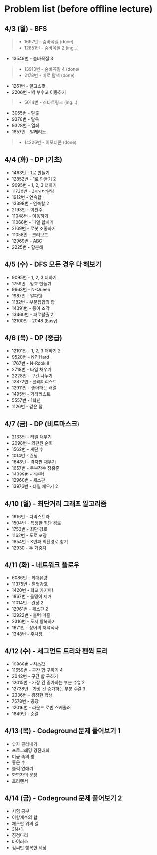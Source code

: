 Problem list (before offline lecture)
====================================


4/3 (월) - BFS
--------------

> - 1697번 - 숨바꼭질 (done)
>- 12851번 - 숨바꼭질 2 (ing...)
- 13549번 - 숨바꼭질 3
>- 13913번 - 숨바꼭질 4 (done)
>- 2178번 - 미로 탐색 (done)
- 1261번 - 알고스팟
- 2206번 - 벽 부수고 이동하기
>- 5014번 - 스타트링크 (ing...)
- 3055번 - 탈출
- 9376번 - 탈옥
- 9328번 - 열쇠
- 1857번 - 발레리노
>- 14226번 - 이모티콘 (done)



4/4 (화) - DP (기초)
-------------------

- 1463번 - 1로 만들기
- 12852번 - 1로 만들기 2
- 9095번 - 1, 2, 3 더하기
- 11726번 - 2×N 타일링
- 1912번 - 연속합
- 13398번 - 연속합 2
- 2193번 - 이친수
- 11048번 - 이동하기
- 11066번 - 파일 합치기
- 2169번 - 로봇 조종하기
- 11058번 - 크리보드
- 12969번 - ABC
- 2225번 - 합분해



4/5 (수) - DFS 모든 경우 다 해보기
--------------------------------

- 9095번 - 1, 2, 3 더하기
- 1759번 - 암호 만들기
- 9663번 - N-Queen
- 1987번 - 알파벳
- 1182번 - 부분집합의 합
- 14391번 - 종이 조각
- 13460번 - 째로탈출 2
- 12100번 - 2048 (Easy)



4/6 (목) - DP (중급)
-------------------

- 12101번 - 1, 2, 3 더하기 2
- 9520번 - NP-Hard
- 1767번 - N-Rook II
- 2718번 - 타일 채우기
- 2228번 - 구간 나누기
- 12872번 - 플레이리스트
- 12911번 - 좋아하는 배열
- 1495번 - 기타리스트
- 5557번 - 1학년
- 1126번 - 같은 탑



4/7 (금) - DP (비트마스크)
-------------------------

- 2133번 - 타일 채우기
- 2098번 - 외판원 순회
- 1562번 - 계단 수
- 1014번 - 컨닝
- 1648번 - 격자판 채우기
- 1657번 - 두부장수 장홍준
- 14389번 - 4블럭
- 12960번 - 체스판
- 13976번 - 타일 채우기 2



4/10 (월) - 최단거리 그래프 알고리즘
----------------------------------

- 1916번 - 다익스트라
- 1504번 - 특정한 최단 경로
- 1753번 - 최단 경로
- 1162번 - 도로 포장
- 1854번 - K번째 최단경로 찾기
- 12930 - 두 가중치



4/11 (화) - 네트워크 플로우
-------------------------

- 6086번 - 최대유량
- 11375번 - 열혈강호
- 1420번 - 학교 가지마!
- 1867번 - 돌멩이 제거
- 11014번 - 컨닝 2
- 12961번 - 체스판 2
- 12922번 - 블럭 퍼즐
- 2316번 - 도시 왕복하기
- 1671번 - 상어의 저녁식사
- 1348번 - 주차장



4/12 (수) - 세그먼트 트리와 펜윅 트리
-----------------------------------

- 10868번 - 최소값
- 11659번 - 구간 합 구하기 4
- 2042번 - 구간 합 구하기
- 12015번 - 가장 긴 증가하는 부분 수열 2
- 12738번 - 가장 긴 증가하는 부분 수열 3
- 2336번 - 굉장한 학생
- 7578번 - 공장
- 12016번 - 라운드 로빈 스케줄러
- 1849번 - 순열



4/13 (목) - Codeground 문제 풀어보기 1
-------------------------------------

- 숫자 골라내기
- 프로그래밍 경진대회
- 미궁 속의 방
- 좋은 수
- 블럭 없애기
- 화학자의 문장
- 프리랜서



4/14 (금) - Codeground 문제 풀어보기 2
-------------------------------------

- 시험 공부
- 이항계수의 합
- 체스판 위의 길
- 3N+1
- 징검다리
- 바이러스
- 김씨만 행복한 세상
